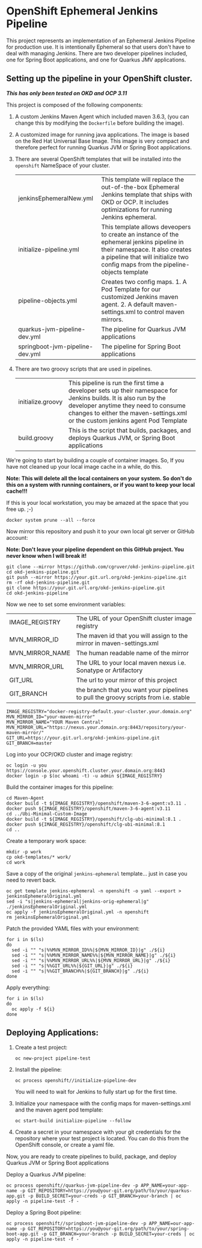 # OpenShift Ephemeral Jenkins Pipeline

This project represents an implementation of an Ephemeral Jenkins Pipeline for production use.  It is intentionally Ephemeral so that users don't have to deal with managing Jenkins.  There are two developer pipelines included, one for Spring Boot applications, and one for Quarkus JMV applications.

## Setting up the pipeline in your OpenShift cluster.

__*This has only been tested on OKD and OCP 3.11*__

This project is composed of the following components:

1. A custom Jenkins Maven Agent which included maven 3.6.3, (you can change this by modifying the `Dockerfile` before building the image).

1. A customized image for running java applications.  The image is based on the Red Hat Universal Base Image.  This image is very compact and therefore perfect for running Quarkus JVM or Spring Boot applications.

1. There are several OpenShift templates that will be installed into the `openshift` NameSpace of your cluster.

    | | |
    |-|-|
    | jenkinsEphemeralNew.yml | This template will replace the out-of-the-box Ephemeral Jenkins template that ships with OKD or OCP.  It includes optimizations for running Jenkins ephemeral. |
    | initialize-pipeline.yml | This template allows deveopers to create an instance of the ephemeral jenkins pipeline in their namespace.  It also creates a pipeline that will initialize two config maps from the pipeline-objects template |
    | pipeline-objects.yml | Creates two config maps.  1. A Pod Template for our customized Jenkins maven agent.  2. A default maven-settings.xml to control maven mirrors. |
    | quarkus-jvm-pipeline-dev.yml | The pipeline for Quarkus JVM applications |
    | springboot-jvm-pipeline-dev.yml | The pipeline for Spring Boot applications |

1. There are two groovy scripts that are used in pipelines.

    | | |
    |-|-|
    | initialize.groovy | This pipeline is run the first time a developer sets up their namespace for Jenkins builds.  It is also run by the developer anytime they need to consume changes to either the maven-settings.xml or the custom jenkins agent Pod Template |
    | build.groovy | This is the script that builds, packages, and deploys Quarkus JVM, or Spring Boot applications |


We're going to start by building a couple of container images.  So, If you have not cleaned up your local image cache in a while, do this.  

__Note: This will delete all the local containers on your system. So don't do this on a system with running containers, or if you want to keep your local cache!!!__  

If this is your local workstation, you may be amazed at the space that you free up.  ;-)

    docker system prune --all --force

Now mirror this repository and push it to your own local git server or GitHub account:

__Note: Don't leave your pipeline dependent on this GitHub project.  You never know when I will break it!__

    git clone --mirror https://github.com/cgruver/okd-jenkins-pipeline.git
    cd okd-jenkins-pipeline.git
    git push --mirror https://your.git.url.org/okd-jenkins-pipeline.git
    rm -rf okd-jenkins-pipeline.git
    git clone https://your.git.url.org/okd-jenkins-pipeline.git
    cd okd-jenkins-pipeline

Now we nee to set some environment variables:

| | |
|-|-|
| IMAGE_REGISTRY | The URL of your OpenShift cluster image registry |
| MVN_MIRROR_ID | The maven id that you will assign to the mirror in maven-settings.xml |
| MVN_MIRROR_NAME | The human readable name of the mirror |
| MVN_MIRROR_URL | The URL to your local maven nexus i.e. Sonatype or Artifactory |
| GIT_URL | The url to your mirror of this project |
| GIT_BRANCH | the branch that you want your pipelines to pull the groovy scripts from i.e. stable |

    IMAGE_REGISTRY="docker-registry-default.your-cluster.your.domain.org"
    MVN_MIRROR_ID="your-maven-mirror"
    MVN_MIRROR_NAME="YOUR Maven Central"
    MVN_MIRROR_URL="https://nexus.your.domain.org:8443/repository/your-maven-mirror/"
    GIT_URL=https://your.git.url.org/okd-jenkins-pipeline.git
    GIT_BRANCH=master

Log into your OCP/OKD cluster and image registry:

    oc login -u you https://console.your.openshift.cluster.your.domain.org:8443
    docker login -p $(oc whoami -t) -u admin ${IMAGE_REGISTRY}

Build the container images for this pipeline:

    cd Maven-Agent
    docker build -t ${IMAGE_REGISTRY}/openshift/maven-3-6-agent:v3.11 .
    docker push ${IMAGE_REGISTRY}/openshift/maven-3-6-agent:v3.11
    cd ../Ubi-Minimal-Custom-Image
    docker build -t ${IMAGE_REGISTRY}/openshift/clg-ubi-minimal:8.1 .
    docker push ${IMAGE_REGISTRY}/openshift/clg-ubi-minimal:8.1
    cd ..

Create a temporary work space:

    mkdir -p work
    cp okd-templates/* work/
    cd work

Save a copy of the original `jenkins-ephemeral` template...  just in case you need to revert back.

    oc get template jenkins-ephemeral -n openshift -o yaml --export > jenkinsEphemeralOriginal.yml
    sed -i "s|jenkins-ephemeral|jenkins-orig-ephemeral|g" ./jenkinsEphemeralOriginal.yml
    oc apply -f jenkinsEphemeralOriginal.yml -n openshift
    rm jenkinsEphemeralOriginal.yml

Patch the provided YAML files with your environment:

    for i in $(ls)
    do
      sed -i "" "s|%%MVN_MIRROR_ID%%|${MVN_MIRROR_ID}|g" ./${i}
      sed -i "" "s|%%MVN_MIRROR_NAME%%|${MVN_MIRROR_NAME}|g" ./${i}
      sed -i "" "s|%%MVN_MIRROR_URL%%|${MVN_MIRROR_URL}|g" ./${i}
      sed -i "" "s|%%GIT_URL%%|${GIT_URL}|g" ./${i}
      sed -i "" "s|%%GIT_BRANCH%%|${GIT_BRANCH}|g" ./${i}
    done

Apply everything:

    for i in $(ls)
    do
      oc apply -f ${i}
    done

## Deploying Applications:

1. Create a test project:

       oc new-project pipeline-test

1. Install the pipeline:

       oc process openshift//initialize-pipeline-dev
    
    You will need to wait for Jenkins to fully start up for the first time.

1. Initialize your namespace with the config maps for maven-settings.xml and the maven agent pod template:

       oc start-build initialize-pipeline --follow

1. Create a secret in your namespace with your git credentials for the repository where your test project is located.  You can do this from the OpenShift console, or create a yaml file.

Now, you are ready to create pipelines to build, package, and deploy Quarkus JVM or Spring Boot applications

Deploy a Quarkus JVM pipeline:

    oc process openshift//quarkus-jvm-pipeline-dev -p APP_NAME=your-app-name -p GIT_REPOSITORY=https://you@your-git.org/path/to/your/quarkus-app.git -p BUILD_SECRET=your-creds -p GIT_BRANCH=your-branch | oc apply -n pipeline-test -f -

Deploy a Spring Boot pipeline:

    oc process openshift//springboot-jvm-pipeline-dev -p APP_NAME=our-app-name -p GIT_REPOSITORY=https://you@your-git.org/path/to/your/spring-boot-app.git -p GIT_BRANCH=your-branch -p BUILD_SECRET=your-creds | oc apply -n pipeline-test -f -
